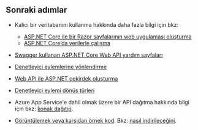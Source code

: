 ## <a name="next-steps"></a>Sonraki adımlar

* Kalıcı bir veritabanını kullanma hakkında daha fazla bilgi için bkz:

  * [ASP.NET Core ile bir Razor sayfalarının web uygulaması oluşturma](xref:tutorials/index)
  * [ASP.NET Core’da verilerle çalışma](xref:data/index)

* [Swagger kullanan ASP.NET Core Web API yardım sayfaları](xref:tutorials/web-api-help-pages-using-swagger)
* [Denetleyici eylemlerine yönlendirme](xref:mvc/controllers/routing)
* [Web API ile ASP.NET çekirdek oluşturma](xref:web-api/index)
* [Denetleyici eylemi dönüş türleri](xref:web-api/action-return-types)
* Azure App Service'e dahil olmak üzere bir API dağıtma hakkında bilgi için bkz: [konak dağıtıp](xref:host-and-deploy/index).
* [Görüntülemek veya karşıdan örnek kod](https://github.com/aspnet/Docs/tree/master/aspnetcore/tutorials/first-web-api/samples). Bkz: [nasıl indirileceğini](xref:tutorials/index#how-to-download-a-sample).